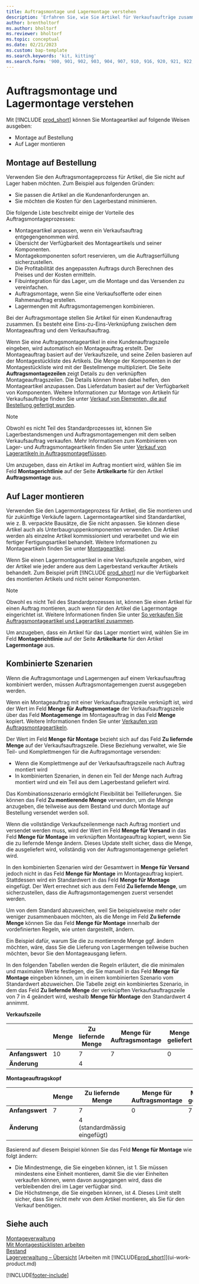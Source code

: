 ```yaml
---
title: Auftragsmontage und Lagermontage verstehen
description: 'Erfahren Sie, wie Sie Artikel für Verkaufsaufträge zusammenstellen oder für zukünftige Verkäufe auf Lager halten.'
author: brentholtorf
ms.author: bholtorf
ms.reviewer: bholtorf
ms.topic: conceptual
ms.date: 02/21/2023
ms.custom: bap-template
ms.search.keywords: 'kit, kitting'
ms.search.form: '900, 901, 902, 903, 904, 907, 910, 916, 920, 921, 922, 923, 940, 941, 942, 930, 931, 932, 914, 915, 905'
---
```

# Auftragsmontage und Lagermontage verstehen

Mit [!INCLUDE [prod_short](includes/prod_short.md)] können Sie Montageartikel auf folgende Weisen ausgeben:

* Montage auf Bestellung  
* Auf Lager montieren  

## Montage auf Bestellung

Verwenden Sie den Auftragsmontageprozess für Artikel, die Sie nicht auf Lager haben möchten. Zum Beispiel aus folgenden Gründen:

* Sie passen die Artikel an die Kundenanforderungen an.
* Sie möchten die Kosten für den Lagerbestand minimieren.

Die folgende Liste beschreibt einige der Vorteile des Auftragsmontageprozesses:  

* Montageartikel anpassen, wenn ein Verkaufsauftrag entgegengenommen wird.  
* Übersicht der Verfügbarkeit des Montageartikels und seiner Komponenten.  
* Montagekomponenten sofort reservieren, um die Auftragserfüllung sicherzustellen.  
* Die Profitabilität des angepassten Auftrags durch Berechnen des Preises und der Kosten ermitteln.  
* Fibuintegration für das Lager, um die Montage und das Versenden zu vereinfachen.  
* Auftragsmontage, wenn Sie eine Verkaufsofferte oder einen Rahmenauftrag erstellen.  
* Lagermengen mit Auftragsmontagemengen kombinieren.  

Bei der Auftragsmontage stellen Sie Artikel für einen Kundenauftrag zusammen. Es besteht eine Eins-zu-Eins-Verknüpfung zwischen dem Montageauftrag und dem Verkaufsauftrag.  

Wenn Sie eine Auftragsmontageartikel in eine Kundenauftragszeile eingeben, wird automatisch ein Montageauftrag erstellt. Der Montageauftrag basiert auf der Verkaufszeile, und seine Zeilen basieren auf der Montagestückliste des Artikels. Die Menge der Komponenten in der Montagestückliste wird mit der Bestellmenge multipliziert. Die Seite **Auftragsmontagezeilen** zeigt Details zu den verknüpften Montageauftragszeilen. Die Details können Ihnen dabei helfen, den Montageartikel anzupassen. Das Lieferdatum basiert auf der Verfügbarkeit von Komponenten. Weitere Informationen zur Montage von Artikeln für Verkaufsaufträge finden Sie unter [Verkauf von Elementen, die auf Bestellung gefertigt wurden](assembly-how-to-sell-items-assembled-to-order.md).  

> [!NOTE]  
> Obwohl es nicht Teil des Standardprozesses ist, können Sie Lagerbestandsmengen und Auftragsmontagemengen mit dem selben Verkaufsauftrag verkaufen. Mehr Informationen zum Kombinieren von Lager- und Auftragsmontageartikeln finden Sie unter [Verkauf von Lagerartikeln in Auftragsmontageflüssen](assembly-how-to-sell-inventory-items-in-assemble-to-order-flows.md).  

Um anzugeben, dass ein Artikel im Auftrag montiert wird, wählen Sie im Feld **Montagerichtlinie** auf der Seite **Artikelkarte** für den Artikel **Auftragsmontage** aus.  

## Auf Lager montieren

Verwenden Sie den Lagermontageprozess für Artikel, die Sie montieren und für zukünftige Verkäufe lagern. Lagermontageartikel sind Standardartikel, wie z. B. verpackte Bausätze, die Sie nicht anpassen. Sie können diese Artikel auch als Unterbaugruppenkomponenten verwenden. Die Artikel werden als einzelne Artikel kommissioniert und verarbeitet und wie ein fertiger Fertigungsartikel behandelt. Weitere Informationen zu Montageartikeln finden Sie unter [Montageartikel](assembly-how-to-assemble-items.md).  

Wenn Sie einen Lagermontageartikel in eine Verkaufszeile angeben, wird der Artikel wie jeder andere aus dem Lagerbestand verkaufter Artikels behandelt. Zum Beispiel prüft [!INCLUDE [prod_short](includes/prod_short.md)] nur die Verfügbarkeit des montierten Artikels und nicht seiner Komponenten.  

> [!NOTE]  
> Obwohl es nicht Teil des Standardprozesses ist, können Sie einen Artikel für einen Auftrag montieren, auch wenn für den Artikel die Lagermontage eingerichtet ist. Weitere Informationen finden Sie unter [So verkaufen Sie Auftragsmontageartikel und Lagerartikel zusammen](assembly-how-to-sell-assemble-to-order-items-and-inventory-items-together.md).  

Um anzugeben, dass ein Artikel für das Lager montiert wird, wählen Sie im Feld **Montagerichtlinie** auf der Seite **Artikelkarte** für den Artikel **Lagermontage** aus.  

## Kombinierte Szenarien

Wenn die Auftragsmontage und Lagermengen auf einem Verkaufsauftrag kombiniert werden, müssen Auftragsmontagemengen zuerst ausgegeben werden.  

Wenn ein Montageauftrag mit einer Verkaufsauftragszeile verknüpft ist, wird der Wert im Feld **Menge für Auftragsmontage** der Verkaufsauftragszeile über das Feld **Montagemenge** im Montageauftrag in das Feld **Menge** kopiert. Weitere Informationen finden Sie unter [Verkaufen von Auftragsmontageartikeln](assembly-how-to-sell-items-assembled-to-order.md).  

Der Wert im Feld **Menge für Montage** bezieht sich auf das Feld **Zu liefernde Menge** auf der Verkaufsauftragszeile. Diese Beziehung verwaltet, wie Sie Teil- und Komplettmengen für die Auftragsmontage versenden:

* Wenn die Komplettmenge auf der Verkaufsauftragszeile nach Auftrag montiert wird
* In kombinierten Szenarien, in denen ein Teil der Menge nach Auftrag montiert wird und ein Teil aus dem Lagerbestand geliefert wird.

Das Kombinationsszenario ermöglicht Flexibilität bei Teillieferungen. Sie können das Feld **Zu montierende Menge** verwenden, um die Menge anzugeben, die teilweise aus dem Bestand und durch Montage auf Bestellung versendet werden soll.  

Wenn die vollständige Verkaufszeilenmenge nach Auftrag montiert und versendet werden muss, wird der Wert im Feld **Menge für Versand** in das Feld **Menge für Montage** im verknüpften Montageauftrag kopiert, wenn Sie die zu liefernde Menge ändern. Dieses Update stellt sicher, dass die Menge, die ausgeliefert wird, vollständig von der Auftragsmontagemenge geliefert wird.  

In den kombinierten Szenarien wird der Gesamtwert in **Menge für Versand** jedoch nicht in das Feld **Menge für Montage** im Montageauftrag kopiert. Stattdessen wird ein Standardwert in das Feld **Menge für Montage** eingefügt. Der Wert errechnet sich aus dem Feld **Zu liefernde Menge**, um sicherzustellen, dass die Auftragsmontagemengen zuerst versendet werden.

Um von dem Standard abzuweichen, weil Sie beispielsweise mehr oder weniger zusammenbauen möchten, als die Menge im Feld **Zu liefernde Menge** können Sie das Feld **Menge für Montage** innerhalb der vordefinierten Regeln, wie unten dargestellt, ändern.  

Ein Beispiel dafür, warum Sie die zu montierende Menge ggf. ändern möchten, wäre, dass Sie die Lieferung von Lagermengen teilweise buchen möchten, bevor Sie den Montageausgang liefern.  

In den folgenden Tabellen werden die Regeln erläutert, die die minimalen und maximalen Werte festlegen, die Sie manuell in das Feld **Menge für Montage** eingeben können, um in einem kombinierten Szenario vom Standardwert abzuweichen. Die Tabelle zeigt ein kombiniertes Szenario, in dem das Feld **Zu liefernde Menge** der verknüpften Verkaufsauftragszeile von 7 in 4 geändert wird, weshalb **Menge für Montage** den Standardwert 4 annimmt.  

**Verkaufszeile**

|                | **Menge** | **Zu liefernde Menge** | **Menge für Auftragsmontage** | **Menge geliefert** |
|----------------|--------------|------------------|-------------------------------|----------------------|
|**Anfangswert**| 10          | 7                | 7                             | 0                    |
|**Änderung**      |              | 4                |                               |                      |

**Montageauftragskopf**

|                | **Menge** | **Zu liefernde Menge** | **Menge für Auftragsmontage** | **Menge geliefert** |
|----------------|--------------|------------------|-------------------------------|----------------------|
|**Anfangswert**| 7           | 7                | 0                             | 7                    |
|**Änderung**      |              | 4 (standardmässig eingefügt)|                         |                      |

Basierend auf diesem Beispiel können Sie das Feld **Menge für Montage** wie folgt ändern:  

* Die Mindestmenge, die Sie eingeben können, ist 1. Sie müssen mindestens eine Einheit montieren, damit Sie die vier Einheiten verkaufen können, wenn davon ausgegangen wird, dass die verbleibenden drei im Lager verfügbar sind.  
* Die Höchstmenge, die Sie eingeben können, ist 4. Dieses Limit stellt sicher, dass Sie nicht mehr von dem Artikel montieren, als Sie für den Verkauf benötigen.  

## Siehe auch 

[Montageverwaltung](assembly-assemble-items.md)  
[Mit Montagestücklisten arbeiten](assembly-how-work-assembly-boms.md)  
[Bestand](inventory-manage-inventory.md)  
[Lagerverwaltung – Übersicht](design-details-warehouse-management.md)
[Arbeiten mit [!INCLUDE[prod_short](includes/prod_short.md)]](ui-work-product.md)

[!INCLUDE[footer-include](includes/footer-banner.md)]
